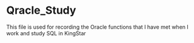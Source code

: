 # Qracle_Study
This file is used for recording the Oracle functions that I have met when I work and study SQL in KingStar
